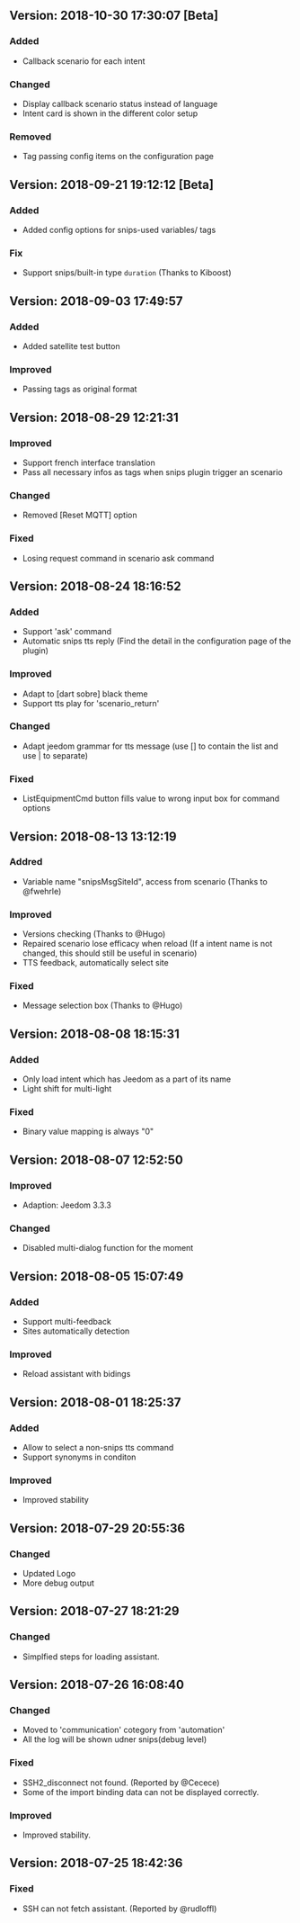 ## Version: 2018-10-30 17:30:07 [Beta]

### Added
- Callback scenario for each intent

### Changed
- Display callback scenario status instead of language
- Intent card is shown in the different color setup

### Removed
- Tag passing config items on the configuration page 

## Version: 2018-09-21 19:12:12 [Beta]

### Added
- Added config options for snips-used variables/ tags

### Fix
- Support snips/built-in type `duration` (Thanks to Kiboost)

## Version: 2018-09-03 17:49:57

### Added
- Added satellite test button

### Improved
- Passing tags as original format


## Version: 2018-08-29 12:21:31

### Improved
- Support french interface translation
- Pass all necessary infos as tags when snips plugin trigger an scenario

### Changed
- Removed [Reset MQTT] option

### Fixed
- Losing request command in scenario ask command

## Version: 2018-08-24 18:16:52

### Added
- Support 'ask' command
- Automatic snips tts reply (Find the detail in the configuration page of the plugin)

### Improved
- Adapt to [dart sobre] black theme
- Support tts play for 'scenario_return'

### Changed
- Adapt jeedom grammar for tts message (use [] to contain the list and use | to separate)

### Fixed
- ListEquipmentCmd button fills value to wrong input box for command options


## Version: 2018-08-13 13:12:19
### Addred
- Variable name "snipsMsgSiteId", access from scenario (Thanks to @fwehrle)

### Improved
- Versions checking (Thanks to @Hugo)
- Repaired scenario lose efficacy when reload (If a intent name is not changed, this should still be useful in scenario)
- TTS feedback, automatically select site

### Fixed
- Message selection box (Thanks to @Hugo)

## Version: 2018-08-08 18:15:31
### Added
- Only load intent which has Jeedom as a part of its name
- Light shift for multi-light

### Fixed
- Binary value mapping is always "0"

## Version: 2018-08-07 12:52:50
### Improved
- Adaption: Jeedom 3.3.3

### Changed
- Disabled multi-dialog function for the moment

## Version: 2018-08-05 15:07:49
### Added
- Support multi-feedback
- Sites automatically detection

### Improved
- Reload assistant with bidings

## Version: 2018-08-01 18:25:37
### Added
- Allow to select a non-snips tts command
- Support synonyms in conditon

### Improved
- Improved stability

## Version: 2018-07-29 20:55:36
### Changed
- Updated Logo
- More debug output

## Version: 2018-07-27 18:21:29
### Changed
- Simplfied steps for loading assistant. 

## Version: 2018-07-26 16:08:40
### Changed
- Moved to 'communication' cotegory from 'automation'
- All the log will be shown udner snips(debug level)

### Fixed
- SSH2_disconnect not found. (Reported by @Cecece)
- Some of the import binding data can not be displayed correctly.

### Improved
- Improved stability.

## Version: 2018-07-25 18:42:36
### Fixed
- SSH can not fetch assistant. (Reported by @rudloffl)
